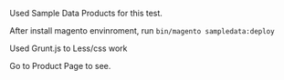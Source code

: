 <p>Used Sample Data Products for this test.</p>
<p>After install magento envinroment, run <code>bin/magento sampledata:deploy</code></p>
<p>Used Grunt.js to Less/css work</p>
<p>Go to Product Page to see.</p>
